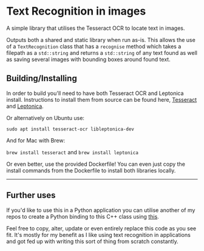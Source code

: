 # Text Recognition in images

A simple library that utilises the Tesseract OCR to locate text in images.

Outputs both a shared and static library when run as-is. This allows the use of a
`TextRecognition` class that has a `recognise` method which takes a filepath as a
`std::string` and returns a `std::string` of any text found as well as saving several
images with bounding boxes around found text.

## Building/Installing

In order to build you'll need to have both Tesseract OCR and Leptonica install. Instructions
to install them from source can be found here, 
[Tesseract](https://tesseract-ocr.github.io/tessdoc/Compiling.html) and
[Leptonica](http://leptonica.org/).

Or alternatively on Ubuntu use:

`sudo apt install tesseract-ocr libleptonica-dev`

And for Mac with Brew:

`brew install tesseract`
and
`brew install leptonica`

Or even better, use the provided Dockerfile! You can even just copy the install commands
from the Dockerfile to install both libraries locally.

---

## Further uses

If you'd like to use this in a Python application you can utilise another of my repos
to create a Python binding to this C++ class using [this](https://github.com/Charon92/cpp_python_template).

Feel free to copy, alter, update or even entirely replace this code as you see fit. It's
mostly for my benefit as I like using text recognition in applications and got fed up with
writing this sort of thing from scratch constantly.

